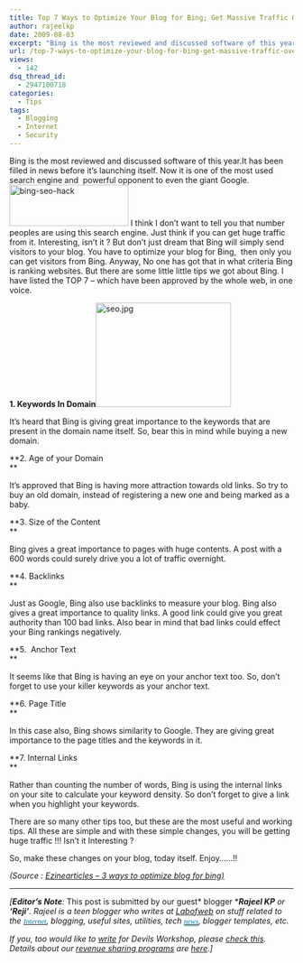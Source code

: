```yaml
---
title: Top 7 Ways to Optimize Your Blog for Bing; Get Massive Traffic Overnight!
author: rajeelkp
date: 2009-08-03
excerpt: "Bing is the most reviewed and discussed software of this year.It has been filled in news before it's launching itself. Now it is one of the most used search engine and  powerful opponent to even the giant Google.bing-seo-hack I think I don't want to tell you that number peoples are using this search engine. Just think if you can get huge traffic from it. Interesting, isn't it ? But don't just dream that Bing will simply send visitors to your blog. You have to optimize your blog for Bing,  then only you can get visitors from Bing. Anyway, No one has got that in what criteria Bing is ranking websites. But there are some little little tips we got about Bing. I have listed the TOP 7 - which have been approved by the whole web, in one voice."
url: /top-7-ways-to-optimize-your-blog-for-bing-get-massive-traffic-overnight/
views:
  - 142
dsq_thread_id:
  - 2947100718
categories:
  - Tips
tags:
  - Blogging
  - Internet
  - Security
---
```

Bing is the most reviewed and discussed software of this year.It has been filled in news before it&#8217;s launching itself. Now it is one of the most used search engine and  powerful opponent to even the giant Google.<img class="alignleft wp-image-54499" src="http://cdn.devilsworkshop.org/files/2009/06/bing-logo-1_3.jpg" alt="bing-seo-hack" width="211" height="73" /> I think I don&#8217;t want to tell you that number peoples are using this search engine. Just think if you can get huge traffic from it. Interesting, isn&#8217;t it ? But don&#8217;t just dream that Bing will simply send visitors to your blog. You have to optimize your blog for Bing,  then only you can get visitors from Bing. Anyway, No one has got that in what criteria Bing is ranking websites. But there are some little little tips we got about Bing. I have listed the TOP 7 &#8211; which have been approved by the whole web, in one voice.

**1. Keywords In Domain**<img class="alignright" src="http://cdn.devilsworkshop.org/files/2008/12/seo.jpg" alt="seo.jpg" width="240" height="185" />

It&#8217;s heard that Bing is giving great importance to the keywords that are present in the domain name itself. So, bear this in mind while buying a new domain.

**2. Age of your Domain  
**

It&#8217;s approved that Bing is having more attraction towards old links. So try to buy an old domain, instead of registering a new one and being marked as a baby.

**3. Size of the Content  
**

Bing gives a great importance to pages with huge contents. A post with a 600 words could surely drive you a lot of traffic overnight.

**4. Backlinks  
**

Just as Google, Bing also use backlinks to measure your blog. Bing also gives a great importance to quality links. A good link could give you great authority than 100 bad links. Also bear in mind that bad links could effect your Bing rankings negatively.

**5.  Anchor Text  
**

It seems like that Bing is having an eye on your anchor text too. So, don&#8217;t forget to use your killer keywords as your anchor text.

**6. Page Title  
**

In this case also, Bing shows similarity to Google. They are giving great importance to the page titles and the keywords in it.

**7. Internal Links  
**

Rather than counting the number of words, Bing is using the internal links on your site to calculate your keyword density. So don&#8217;t forget to give a link when you highlight your keywords.

There are so many other tips too, but these are the most useful and working tips. All these are simple and with these simple changes, you will be getting huge traffic !!! Isn&#8217;t it Interesting ?

So, make these changes on your blog, today itself. Enjoy&#8230;&#8230;!!

*(Source : <a href="http://ezinearticles.com/?3-SEO-Tips-to-Optimize-Your-Blog-For-Bing&id=2589506" onclick="_gaq.push(['_trackEvent', 'outbound-article', 'http://ezinearticles.com/?3-SEO-Tips-to-Optimize-Your-Blog-For-Bing&id=2589506', 'Ezinearticles &#8211; 3 ways to optimize blog for bing)']);" target="_blank">Ezinearticles &#8211; 3 ways to optimize blog for bing)</a>*

* * *

*[**Editor&#8217;s Note**:* This post is submitted by our guest* blogger ****Rajeel KP** or **&#8216;Reji&#8217;**. Rajeel is a teen blogger who writes at <a href="http://www.labofweb.com/" onclick="_gaq.push(['_trackEvent', 'outbound-article', 'http://www.labofweb.com/', 'Labofweb']);" title="Lab Of Web - The Mirror Of Web"  target="_self">Labofweb</a> on stuff related to the <a id="KonaLink2" href="http://devilsworkshop.org/create-your-free-manga-avatar-without-any-graphic-software/#" target="undefined"><span style="color: #007cab ! important;font-weight: 400;font-size: 12.8px"><span style="color: #007cab ! important;font-family: Verdana,Tahoma;font-weight: 400;font-size: 12.8px">Internet</span></span></a>, blogging, useful sites, utilities, tech <a id="KonaLink3" href="http://devilsworkshop.org/create-your-free-manga-avatar-without-any-graphic-software/#" target="undefined"><span style="color: #007cab ! important;font-weight: 400;font-size: 12.8px"><span style="border-bottom: 1px solid #007cab;color: #007cab ! important;font-family: Verdana,Tahoma;font-weight: 400;font-size: 12.8px;background-color: transparent">news</span></span></a>, blogger templates, etc.*</p> 

*If you, too would like to [write][1] for Devils Workshop, please [check this][1]. Details about our [revenue sharing programs][1] are [here][1].]*

 [1]: http://devilsworkshop.org/join-dw/

